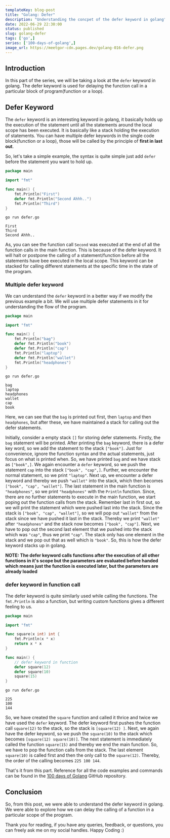 ```yaml
---
templateKey: blog-post
title: "Golang: Defer"
description: "Understanding the concpet of the defer keyword in golang"
date: 2022-06-29 22:30:00
status: published 
slug: golang-defer
tags: ['go',]
series: ['100-days-of-golang',]
image_url: https://meetgor-cdn.pages.dev/golang-016-defer.png
---
```


## Introduction

In this part of the series, we will be taking a look at the `defer` keyword in golang. The defer keyword is used for delaying the function call in a particular block of program(function or a loop).

## Defer Keyword

The `defer` keyword is an interesting keyword in golang, it basically holds up the execution of the statement until all the statements around the local scope has been executed. It is basically like a stack holding the execution of statements. You can have multiple defer keywords in the single code block(function or a loop), those will be called by the principle of **first in last out**. 

So, let's take a simple example, the syntax is quite simple just add `defer` before the statement you want to hold up.

```go
package main

import "fmt"

func main() {
	fmt.Println("First")
	defer fmt.Println("Second Ahhh..")
	fmt.Println("Third")
}
```

```
go run defer.go                                                                                                               

First
Third
Second Ahhh..
```

As, you can see the function call `Second` was executed at the end of all the function calls in the main function. This is because of the defer keyword. It will halt or postpone the calling of a statement/function before all the statements have bee executed in the local scope. This keyword can be stacked for calling different statements at the specific time in the state of the program.

### Multiple defer keyword

We can understand the `defer` keyword in a better way if we modify the previous example a bit. We will use multiple defer statements in it for understanding the flow of the program.

```go
package main

import "fmt"

func main() {
	fmt.Println("bag")
	defer fmt.Println("book")
	defer fmt.Println("cap")
	fmt.Println("laptop")
	defer fmt.Println("wallet")
	fmt.Println("headphones")
}
```

```
go run defer.go                                                                                                            

bag
laptop
headphones
wallet
cap
book
```

   Here, we can see that the `bag` is printed out first, then `laptop` and then `headphones`, but after these, we have maintained a stack for calling out the defer statements. 

Initially, consider a empty stack `[]` for storing defer statements. Firstly, the `bag` statement will be printed. After printing the `bag` keyword, there is a defer key word, so we add the statement to the stack `["book"]`. Just for convenience, ignore the function syntax and the actual statements, just focus on what is printed when. So, we have printed `bag` and we have stack as `["book",]`. We again encounter a `defer` keyword, so we push the statement `cap` into the stack `["book", "cap",]`. Further, we encounter the normal statement, so we print `"laptop"`. Next up, we encounter a defer keyword and thereby we push `"wallet"` into the stack, which then becomes `["book", "cap", "wallet"]`. The last statement in the main function is `"headphones"`, so we print `"headphones"` with the `Println` function. Since, there are no further statements to execute in the main function, we start poping out the function calls from the stack. Remember last in first out, so we will print the statement which were pushed last into the stack. Since the stack is `["book", "cap", "wallet"]`, so we will pop out `"wallet"` from the stack since we have pushed it last in the stack. Thereby we print `"wallet"` after `"headphones"` and the stack now becomes `["book", "cap"]`. Next, we have to pop out the second last element that we pushed into the stack which was `"cap"`, thus we print `"cap"`. The stack only has one element in the stack and we pop out that as well which is `"book"`. So, this is how the defer keyword stacks up in golang.

**NOTE: The defer keyword calls functions after the execution of all other functions in it's scope but the parameters are evaluated before handed which means just the function is executed later, but the parameters are already loaded**

### defer keyword in function call

The defer keyword is quite similarly used while calling the functions. The `fmt.Println` is also a function, but writing custom functions gives a different feeling to us.

```go
package main

import "fmt"

func square(x int) int {
	fmt.Println(x * x)
	return x * x
}

func main() {
	// defer keyword in function
	defer square(12)
	defer square(10)
	square(15)
}
```

```
go run defer.go                                                                                                            

225
100
144
```

   So, we have created the `square` function and called it thrice and twice we have used the `defer` keyword. The defer keyword first pushes the function call `square(12)` to the stack, so the stack is `[square(12) ]`. Next, we again have the defer keyword, so we push the `square(10)` to the stack which becomes `[square(12) square(10)]`. The next statement is immediately called the function `square(15)` and thereby we end the main function. So, we have to pop the function calls from the stack. The last element `square(10)` is called first and then the only call to the `square(12)`. Thereby, the order of the calling becomes `225 100 144`. 

That's it from this part. Reference for all the code examples and commands can be found in the [100 days of Golang](https://github.com/mr-destructive/100-days-of-golang/tree/main/scripts/defer/defer.go) GitHub repository.

## Conclusion

So, from this post, we were able to understand the defer keyword in golang. We were able to explore how we can delay the calling of a function in a particular scope of the program.

Thank you for reading, if you have any queries, feedback, or questions, you can freely ask me on my social handles. Happy Coding :)

